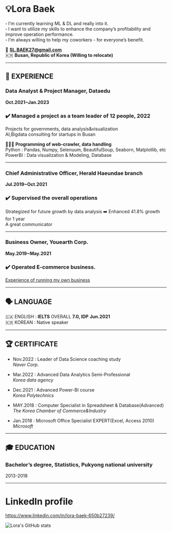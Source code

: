 # 💡Lora Baek

▫️ I'm currently learning ML & DL and really into it.  
▫️ I want to utilize my skills to enhance the company’s profitability and improve operation performance.  
▫️ I'm always willing to help my coworkers - for everyone’s benefit.  

📧 **SL.BAEK27@gmail.com**  
🇰🇷 **Busan, Republic of Korea (Willing to relocate)**  

---

## 📍 **EXPERIENCE**  
### **Data Analyst & Project Manager, Dataedu**  
**Oct.2021~Jan.2023**  

### ✔️ Managed a project as a team leader of 12 people, 2022
Projects for governments, data analysis&visualization  
AI,Bigdata consulting for startups in Busan  

👩🏻‍💻 **Programming of web-crawler, data handling**  
Python : Pandas, Numpy, Selenuum, BeautifulSoup, Seaborn, Matplotlib, etc  
PowerBI : Data visualization & Modeling, Database  

---

### Chief Administrative Officer, Herald Haeundae branch  
**Jul.2019~Oct.2021**  
### ✔️ Supervised the overall operations  
Strategized for future growth by data analysis ➡️ Enhanced 41.8% growth for 1 year    
A great communicator    

---

### Business Owner, Youearth Corp.  
**May.2019~May.2021**  
### ✔️ Operated E-commerce business.  
[Experience of running my own business](https://grove-vacuum-1a4.notion.site/Experience-of-running-my-own-business-98af68bff1fa41ec8a612f34865bedd0)

---

## 🗣️ LANGUAGE  
🇨🇦 ENGLISH : **IELTS** OVERALL **7.0, IDP**  **Jun.2021**  
🇰🇷 KOREAN : Native speaker  

---

## 🏆 CERTIFICATE  
- Nov.2022 : Leader of Data Science coaching study  
*Naver Corp.*  

- Mar.2022 : Advanced Data Analytics Semi-Professional  
*Korea data agency*  

- Dec.2021 : Advanced Power-BI course  
*Korea Polytechnics* 

- MAY.2018 : Computer Specialist in Spreadsheet & Database(Advanced)  
*The Korea Chamber of Commerce&Industry*  

- Jan.2018 : Microsoft Office Specialist EXPERT(Excel, Access 2010)   
*Microsoft*  

---

## 🎓 EDUCATION  
### Bachelor’s degree, Statistics, Pukyong national university  
2013-2018  

---

# LinkedIn profile
https://www.linkedin.com/in/lora-baek-650b27239/

![Lora's GitHub stats](https://github-readme-stats.vercel.app/api?username=LoraBaek&count_private=true&&show_icons=true&theme=algolia)  
